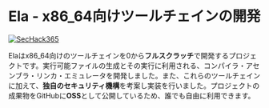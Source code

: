 # Ela - x86_64向けツールチェインの開発

[![SecHack365](https://img.shields.io/badge/SecHack365-2020-ffd700.svg?style=for-the-badge)](https://sechack365.nict.go.jp/)

Elaはx86_64向けのツールチェインを0から**フルスクラッチ**で開発するプロジェクトです。実行可能ファイルの生成とその実行に利用される、コンパイラ・アセンブラ・リンカ・エミュレータを開発しました。また、これらのツールチェインに加えて、**独自のセキュリティ機構**を考案し実装を行いました。プロジェクトの成果物をGitHubに**OSS**として公開しているため、誰でも自由に利用できます。


